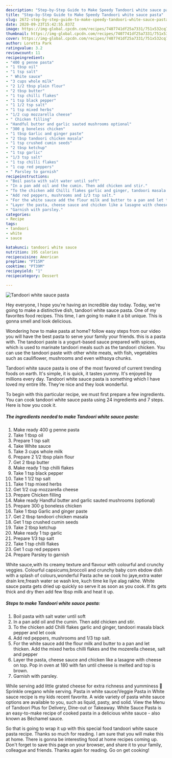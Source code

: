 ```yaml
---
description: "Step-by-Step Guide to Make Speedy Tandoori white sauce pasta"
title: "Step-by-Step Guide to Make Speedy Tandoori white sauce pasta"
slug: 2672-step-by-step-guide-to-make-speedy-tandoori-white-sauce-pasta
date: 2020-09-23T15:42:55.837Z
image: https://img-global.cpcdn.com/recipes/7407741df25a7331/751x532cq70/tandoori-white-sauce-pasta-recipe-main-photo.jpg
thumbnail: https://img-global.cpcdn.com/recipes/7407741df25a7331/751x532cq70/tandoori-white-sauce-pasta-recipe-main-photo.jpg
cover: https://img-global.cpcdn.com/recipes/7407741df25a7331/751x532cq70/tandoori-white-sauce-pasta-recipe-main-photo.jpg
author: Loretta Park
ratingvalue: 3.2
reviewcount: 11
recipeingredient:
- "400 g penne pasta"
- "1 tbsp oil"
- "1 tsp salt"
- " White sauce"
- "3 cups whole milk"
- "2 1/2 tbsp plain flour"
- "2 tbsp butter"
- "1 tsp chilli flakes"
- "1 tsp black pepper"
- "1 1/2 tsp salt"
- "1 tsp mixed herbs"
- "1/2 cup mozzarella cheese"
- " Chicken filling"
- "Handful butter and garlic sauted mushrooms optional"
- "300 g boneless chicken"
- "1 tbsp Garlic and ginger paste"
- "2 tbsp tandoori chicken masala"
- "1 tsp crushed cumin seeds"
- "2 tbsp ketchup"
- "1 tsp garlic"
- "1/3 tsp salt"
- "1 tsp chilli flakes"
- "1 cup red peppers"
- " Parsley to garnish"
recipeinstructions:
- "Boil pasta with salt water until soft"
- "In a pan add oil and the cumin. Then add chicken and stir."
- "To the chicken add Chilli flakes garlic and ginger, tandoori masala black pepper and let cook"
- "Add red peppers, mushrooms and 1/3 tsp salt."
- "For the white sauce add the flour milk and butter to a pan and let thicken. Add the mixed herbs chilli flakes and the mozerella cheese, salt and pepper"
- "Layer the pasta, cheese sauce and chicken like a lasagne with cheese on top. Pop in oven at 180 with fan until cheese is melted and top is brown."
- "Garnish with parsley."
categories:
- Recipe
tags:
- tandoori
- white
- sauce

katakunci: tandoori white sauce 
nutrition: 195 calories
recipecuisine: American
preptime: "PT15M"
cooktime: "PT39M"
recipeyield: "1"
recipecategory: Dessert

---
```



![Tandoori white sauce pasta](https://img-global.cpcdn.com/recipes/7407741df25a7331/751x532cq70/tandoori-white-sauce-pasta-recipe-main-photo.jpg)

Hey everyone, I hope you're having an incredible day today. Today, we're going to make a distinctive dish, tandoori white sauce pasta. One of my favorites food recipes. This time, I am going to make it a bit unique. This is gonna smell and look delicious.

Wondering how to make pasta at home? follow easy steps from our video you will have the best pasta to serve your family your friends. this is a pasta with. The tandoori paste is a yogurt-based sauce prepared with spices, which is used to marinate tandoori meals such as the tandoori chicken. You can use the tandoori paste with other white meats, with fish, vegetables such as cauliflower, mushrooms and even withsoya chunks.

Tandoori white sauce pasta is one of the most favored of current trending foods on earth. It's simple, it is quick, it tastes yummy. It's enjoyed by millions every day. Tandoori white sauce pasta is something which I have loved my entire life. They're nice and they look wonderful.


To begin with this particular recipe, we must first prepare a few ingredients. You can cook tandoori white sauce pasta using 24 ingredients and 7 steps. Here is how you cook it.

<!--inarticleads1-->

##### The ingredients needed to make Tandoori white sauce pasta:

1. Make ready 400 g penne pasta
1. Take 1 tbsp oil
1. Prepare 1 tsp salt
1. Take  White sauce
1. Take 3 cups whole milk
1. Prepare 2 1/2 tbsp plain flour
1. Get 2 tbsp butter
1. Make ready 1 tsp chilli flakes
1. Take 1 tsp black pepper
1. Take 1 1/2 tsp salt
1. Take 1 tsp mixed herbs
1. Get 1/2 cup mozzarella cheese
1. Prepare  Chicken filling
1. Make ready Handful butter and garlic sauted mushrooms (optional)
1. Prepare 300 g boneless chicken
1. Take 1 tbsp Garlic and ginger paste
1. Get 2 tbsp tandoori chicken masala
1. Get 1 tsp crushed cumin seeds
1. Take 2 tbsp ketchup
1. Make ready 1 tsp garlic
1. Prepare 1/3 tsp salt
1. Take 1 tsp chilli flakes
1. Get 1 cup red peppers
1. Prepare  Parsley to garnish


White sauce,with its creamy texture and flavour with colourful and crunchy veggies. Colourful capsicums,broccoli and crunchy baby corn ebdow dish with a splash of colours,wonderful Pasta ache se cook ho jaye,extra water drain kre,freash water se wash kre, kuch time ke liye alag rakhe. White sauce pasta gets dried up quickly so serve it as soon as you cook. If its gets thick and dry then add few tbsp milk and heat it up. 

<!--inarticleads2-->

##### Steps to make Tandoori white sauce pasta:

1. Boil pasta with salt water until soft
1. In a pan add oil and the cumin. Then add chicken and stir.
1. To the chicken add Chilli flakes garlic and ginger, tandoori masala black pepper and let cook
1. Add red peppers, mushrooms and 1/3 tsp salt.
1. For the white sauce add the flour milk and butter to a pan and let thicken. Add the mixed herbs chilli flakes and the mozerella cheese, salt and pepper
1. Layer the pasta, cheese sauce and chicken like a lasagne with cheese on top. Pop in oven at 180 with fan until cheese is melted and top is brown.
1. Garnish with parsley.


While serving add little grated cheese for extra richness and yumminess 🙂 Sprinkle oregano while serving. Pasta in white sauce/Veggie Pasta in White sauce recipe is my kids recent favorite. A wide variety of pasta white sauce options are available to you, such as liquid, pasty, and solid. View the Menu of Tandoori Plus for Delivery, Dine-out or Takeaway. White Sauce Pasta is an easy-to-make recipe of cooked pasta in a delicious white sauce - also known as Béchamel sauce. 

So that is going to wrap it up with this special food tandoori white sauce pasta recipe. Thanks so much for reading. I am sure that you will make this at home. There is gonna be interesting food at home recipes coming up. Don't forget to save this page on your browser, and share it to your family, colleague and friends. Thanks again for reading. Go on get cooking!
